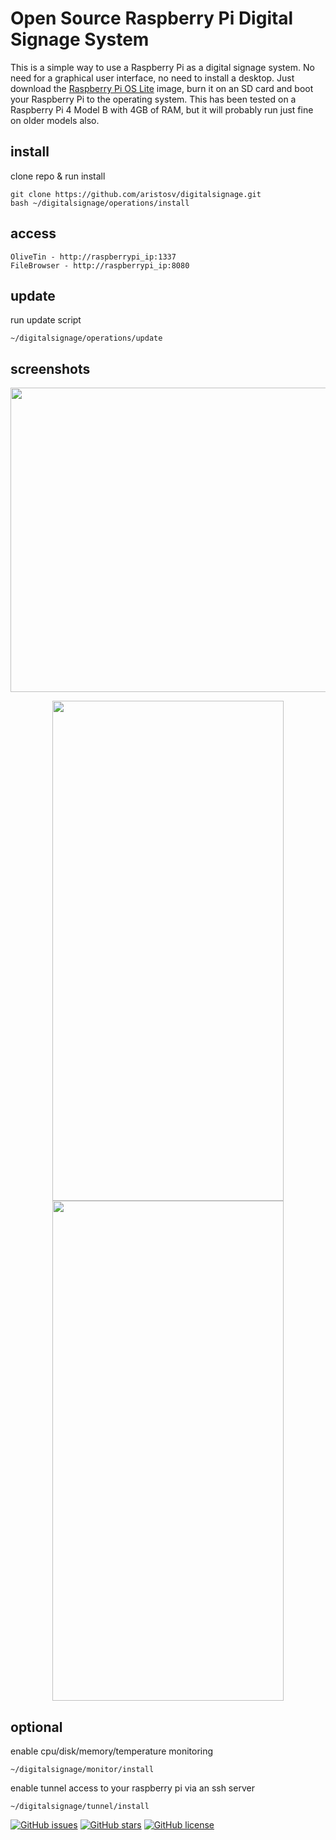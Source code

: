 # Open Source Raspberry Pi Digital Signage System

This is a simple way to use a Raspberry Pi as a digital signage system. No need for a graphical user interface, no need to install a desktop. Just download the [Raspberry Pi OS Lite](https://www.raspberrypi.com/software/operating-systems/) image, burn it on an SD card and boot your Raspberry Pi to the operating system. This has been tested on a Raspberry Pi 4 Model B with 4GB of RAM, but it will probably run just fine on older models also.

## install
clone repo & run install
```
git clone https://github.com/aristosv/digitalsignage.git
bash ~/digitalsignage/operations/install
```

## access
```
OliveTin - http://raspberrypi_ip:1337
FileBrowser - http://raspberrypi_ip:8080
```

## update
run update script
```
~/digitalsignage/operations/update
```

## screenshots
<p align="center">
  <img width="600" height="487" src="https://raw.githubusercontent.com/aristosv/digitalsignage/main/media/logo/logo.png">
</p>
 
<p align="center">  
  <img width="370" height="800" src="https://raw.githubusercontent.com/aristosv/digitalsignage/main/screenshots/mobile_olivetin_1.png"> <img width="370" height="800" src="https://raw.githubusercontent.com/aristosv/digitalsignage/main/screenshots/mobile_filebrowser_1.png">
</p>

## optional
enable cpu/disk/memory/temperature monitoring
```
~/digitalsignage/monitor/install
```
enable tunnel access to your raspberry pi via an ssh server
```
~/digitalsignage/tunnel/install
```

<a href="https://github.com/aristosv/digitalsignage/issues"><img alt="GitHub issues" src="https://img.shields.io/github/issues/aristosv/digitalsignage?style=for-the-badge"></a> <a href="https://github.com/aristosv/digitalsignage/stargazers"><img alt="GitHub stars" src="https://img.shields.io/github/stars/aristosv/digitalsignage?style=for-the-badge"></a> <a href="https://github.com/aristosv/digitalsignage"><img alt="GitHub license" src="https://img.shields.io/github/license/aristosv/digitalsignage?style=for-the-badge"></a>